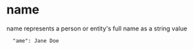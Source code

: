 # name

name represents a person or entity's full name as a string value

```
  "ame": Jane Doe
```
